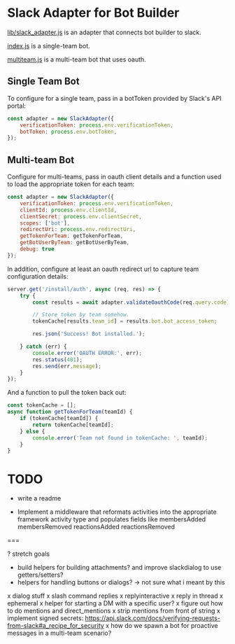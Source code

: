 # Slack Adapter for Bot Builder

[lib/slack_adapter.js](lib/slack_adapter.js) is an adapter that connects bot builder to slack.

[index.js](index.js) is a single-team bot.

[multiteam.js](multiteam.js) is a multi-team bot that uses oauth.

## Single Team Bot

To configure for a single team, pass in a botToken provided by Slack's API portal:

```javascript
const adapter = new SlackAdapter({
    verificationToken: process.env.verificationToken,
    botToken: process.env.botToken,
});
```

## Multi-team Bot

Configure for multi-teams, pass in oauth client details and a function used to load the appropriate token for each team:

```javascript
const adapter = new SlackAdapter({
    verificationToken: process.env.verificationToken,
    clientId: process.env.clientId,
    clientSecret: process.env.clientSecret,
    scopes: ['bot'],
    redirectUri: process.env.redirectUri,
    getTokenForTeam: getTokenForTeam,
    getBotUserByTeam: getBotUserByTeam,
    debug: true
});
```

In addition, configure at least an oauth redirect url to capture team configuration details:

```javascript
server.get('/install/auth', async (req, res) => {
    try {
        const results = await adapter.validateOauthCode(req.query.code);

        // Store token by team somehow.
        tokenCache[results.team_id] = results.bot.bot_access_token;

        res.json('Success! Bot installed.');

    } catch (err) {
        console.error('OAUTH ERROR:', err);
        res.status(401);
        res.send(err.message);
    }
});
```

And a function to pull the token back out:
```javascript
const tokenCache = [];
async function getTokenForTeam(teamId) {
    if (tokenCache[teamId]) {
        return tokenCache[teamId];
    } else {
        console.error('Team not found in tokenCache: ', teamId);
    }
}
```


# TODO

* write a readme

* Implement a middleware that reformats activities into the appropriate framework activity type and populates fields like membersAdded membersRemoved reactionsAdded reactionsRemoved

===

? stretch goals
* build helpers for building attachments? and improve slackdialog to use getters/setters?
* helpers for handling buttons or dialogs? -> not sure what i meant by this


x dialog stuff
x slash command replies
x replyinteractive
x reply in thread
x ephemeral
x helper for starting a DM with a specific user?
x figure out how to do mentions and direct_mentions
x strip mentions from front of string
x implement signed secrets: https://api.slack.com/docs/verifying-requests-from-slack#a_recipe_for_security
x how do we spawn a bot for proactive messages in a multi-team scenario?

